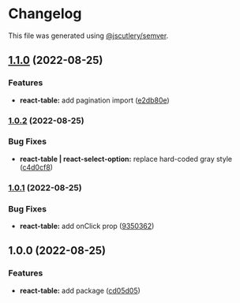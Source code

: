 # Changelog

This file was generated using [@jscutlery/semver](https://github.com/jscutlery/semver).

## [1.1.0](https://gitlab.migoinc.com/migotv/paintbox/compare/react-table@1.0.2...react-table@1.1.0) (2022-08-25)


### Features

* **react-table:** add pagination import ([e2db80e](https://gitlab.migoinc.com/migotv/paintbox/commit/e2db80e92150f5d70566af4c123bbb27848fcbe7))

### [1.0.2](https://gitlab.migoinc.com/migotv/paintbox/compare/react-table@1.0.1...react-table@1.0.2) (2022-08-25)


### Bug Fixes

* **react-table | react-select-option:** replace hard-coded gray style ([c4d0cf8](https://gitlab.migoinc.com/migotv/paintbox/commit/c4d0cf8f37390e5643fe99a2314afb0620266066))

### [1.0.1](https://gitlab.migoinc.com/migotv/paintbox/compare/react-table@1.0.0...react-table@1.0.1) (2022-08-25)


### Bug Fixes

* **react-table:** add onClick prop ([9350362](https://gitlab.migoinc.com/migotv/paintbox/commit/9350362ebedc3b34951e28af81a6f930030b8dc7))

## 1.0.0 (2022-08-25)


### Features

* **react-table:** add package ([cd05d05](https://gitlab.migoinc.com/migotv/paintbox/commit/cd05d05720fb9717bff53d2b6311331d1ca7235c))
